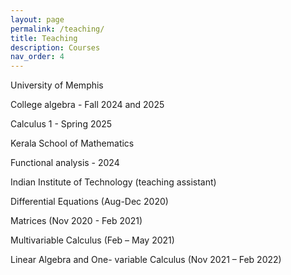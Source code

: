 ```yaml
---
layout: page
permalink: /teaching/
title: Teaching
description: Courses 
nav_order: 4
---
```


 University of Memphis

  College algebra - Fall 2024 and 2025 

  Calculus 1 - Spring 2025 

 Kerala School of Mathematics

  Functional analysis - 2024

 Indian Institute of Technology (teaching assistant)

  Differential Equations (Aug-Dec 2020)
 
  Matrices (Nov 2020 - Feb 2021)
 
  Multivariable Calculus (Feb – May 2021)
 
  Linear Algebra and One- variable Calculus (Nov 2021 – Feb 2022)

